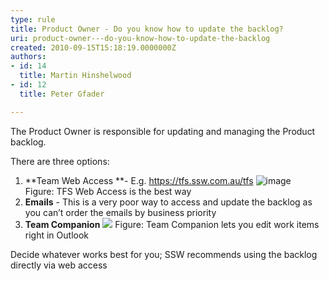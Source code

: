 ```yaml
---
type: rule
title: Product Owner - Do you know how to update the backlog?
uri: product-owner---do-you-know-how-to-update-the-backlog
created: 2010-09-15T15:18:19.0000000Z
authors:
- id: 14
  title: Martin Hinshelwood
- id: 12
  title: Peter Gfader

---
```



The Product Owner is responsible for updating and managing the Product backlog.

There are three options:

1. **Team Web Access **- E.g. https://tfs.ssw.com.a​u/tfs  ![image](/SiteAssets/product-owner-do-you-know-how-to-update-the-backlog/RulesScrumUpdateBacklogGood.jpg "image") Figure: TFS Web Access is the best way
2. **Emails** - This is a very poor way to access and update the backlog as you can’t order the emails by business priority
3. **Team Companion** ![](/PublishingImages/RulesScrumUpdateBacklogBest.jpg) Figure: Team Companion lets you edit work items right in Outlook


Decide whatever works best for you; SSW recommends using the backlog directly via web access

